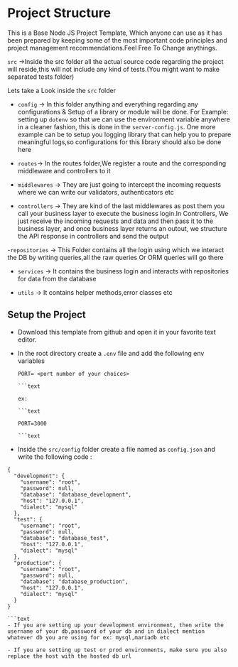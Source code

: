 # Project Structure

This is a Base Node JS Project Template, Which anyone can use as it has been prepared by keeping some of the most important code principles and project management recommendations.Feel Free To Change anythings.

`src` ->Inside the src folder all the actual source code regarding the project will reside,this will not include any kind of tests.(You might want to make separated tests folder)

Lets take a Look inside the `src` folder

- `config` -> In this folder anything and everything regarding any configurations & Setup of a library or module will be done. For Example: setting up `dotenv` so that we can use the environment variable anywhere in a cleaner fashion, this is done in the `server-config.js`. One more example can be to setup you logging library that can help you to prepare meaningful logs,so configurations for this library should also be done here

- `routes`->  In the routes folder,We register a route and the corresponding middleware and controllers to it

- `middlewares` -> They are just going to intercept the incoming requests where we can write our validators, authenticators etc
- `controllers` -> They are kind of the last middlewares as post them you call your business layer to execute the business login.In Controllers, We just receive the incoming requests and data and then pass it to the business layer, and once business layer returns an outout, we structure the API response in controllers and send the output

-`repositories` -> This Folder contains all the login using which we interact the DB by writing queries,all the raw queries Or ORM queries will go there

- `services`  -> It contains the business login and interacts with repositories for data from the database

- `utils` -> It contains helper methods,error classes etc

## Setup the Project

- Download this template from github and open it in your favorite text editor.
- In the root directory create a `.env` file and add the following env variables

  ```text
  PORT= <port number of your choices>

  ```text

  ex:

  ```text 

  PORT=3000

  ```text
- Inside the  `src/config` folder create a file named as `config.json` and write the following code :

```text
{
  "development": {
    "username": "root",
    "password": null,
    "database": "database_development",
    "host": "127.0.0.1",
    "dialect": "mysql"
  },
  "test": {
    "username": "root",
    "password": null,
    "database": "database_test",
    "host": "127.0.0.1",
    "dialect": "mysql"
  },
  "production": {
    "username": "root",
    "password": null,
    "database": "database_production",
    "host": "127.0.0.1",
    "dialect": "mysql"
  }
}

```text
- If you are setting up your development environment, then write the username of your db,password of your db and in dialect mention whatever db you are using for ex: mysql,mariadb etc

- If you are setting up test or prod environments, make sure you also replace the host with the hosted db url